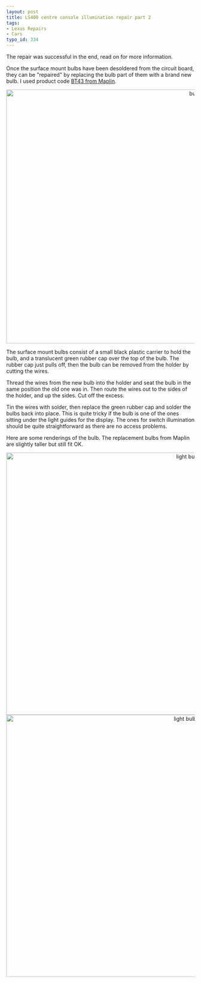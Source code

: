 ```yaml
---
layout: post
title: LS400 centre console illumination repair part 2
tags:
- Lexus Repairs
- Cars
typo_id: 334
---
```

The repair was successful in the end, read on for more information.
<!-- read more -->
Once the surface mount bulbs have been desoldered from the circuit board, they can be "repaired" by replacing the bulb part of them with a brand new bulb. I used product code <a href="http://maplin.co.uk/module.aspx?moduleno=1955">BT43 from Maplin</a>.

<div style="text-align:center;"><img src="http://evansweb.info/files/bulbs.jpg" alt="bulbs.jpg" border="0" width="1024" height="677" /></div>

The surface mount bulbs consist of a small black plastic carrier to hold the bulb, and a translucent green rubber cap over the top of the bulb. The rubber cap just pulls off, then the bulb can be removed from the holder by cutting the wires.

Thread the wires from the new bulb into the holder and seat the bulb in the same position the old one was in. Then route the wires out to the sides of the holder, and up the sides. Cut off the excess.

Tin the wires with solder, then replace the green rubber cap and solder the bulbs back into place. This is quite tricky if the bulb is one of the ones sitting under the light guides for the display. The ones for switch illumination should be quite straightforward as there are no access problems.

Here are some renderings of the bulb. The replacement bulbs from Maplin are slightly taller but still fit OK.

<div style="text-align:center;"><img src="http://evansweb.info/files/light_bulb_holder.jpg" alt="light bulb holder.jpg" border="0" width="1024" height="699" /></div>

<div style="text-align:center;"><img src="http://evansweb.info/files/light_bulb_holder_2.jpg" alt="light bulb holder 2.jpg" border="0" width="1024" height="699" /></div>
